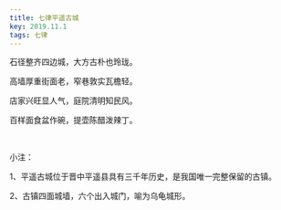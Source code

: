 ```yaml
---
title: 七律平遥古城
key: 2019.11.1
tags: 七律
---
```


石径整齐四边城，大方古朴也玲珑。

高墙厚重街面老，窄巷敦实瓦檐轻。

店家兴旺显人气，庭院清明知民风。

百样面食盆作碗，提壶陈醋泼辣丁。

</br>

小注：

1、平遥古城位于晋中平遥县具有三千年历史，是我国唯一完整保留的古镇。

2、古镇四面城墙，六个出入城门，喻为乌龟城形。

</br>


